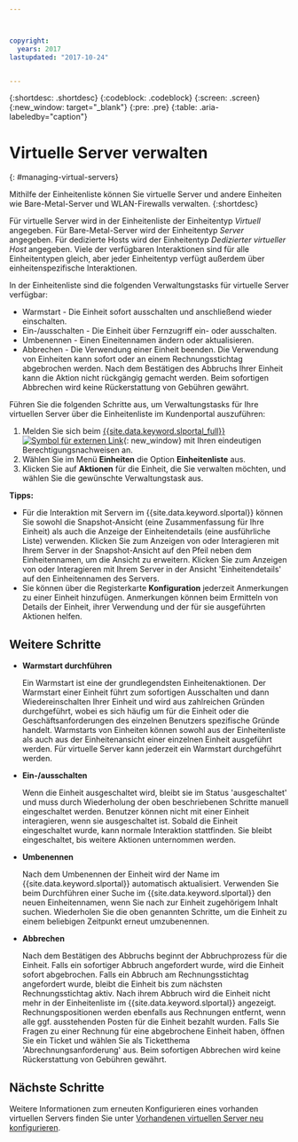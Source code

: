 ```yaml
---



copyright:
  years: 2017
lastupdated: "2017-10-24"


---
```


{:shortdesc: .shortdesc}
{:codeblock: .codeblock}
{:screen: .screen}
{:new_window: target="_blank"}
{:pre: .pre}
{:table: .aria-labeledby="caption"}


# Virtuelle Server verwalten
{: #managing-virtual-servers}

Mithilfe der Einheitenliste können Sie virtuelle Server und andere Einheiten wie Bare-Metal-Server und WLAN-Firewalls verwalten.
{:shortdesc}

Für virtuelle Server wird in der Einheitenliste der Einheitentyp *Virtuell* angegeben. Für Bare-Metal-Server wird der Einheitentyp *Server* angegeben. Für dedizierte Hosts wird der Einheitentyp *Dedizierter virtueller Host* angegeben. Viele der verfügbaren Interaktionen sind für alle Einheitentypen gleich, aber jeder Einheitentyp verfügt außerdem über einheitenspezifische Interaktionen.

In der Einheitenliste sind die folgenden Verwaltungstasks für virtuelle Server verfügbar:
* Warmstart -  Die Einheit sofort ausschalten und anschließend wieder einschalten.
* Ein-/ausschalten - Die Einheit über Fernzugriff ein- oder ausschalten.
* Umbenennen - Einen Eineitennamen ändern oder aktualisieren.
* Abbrechen - Die Verwendung einer Einheit beenden. Die Verwendung von Einheiten kann sofort oder an einem Rechnungsstichtag abgebrochen werden. Nach dem Bestätigen des Abbruchs Ihrer Einheit kann die Aktion nicht rückgängig gemacht werden. Beim sofortigen Abbrechen wird keine Rückerstattung von Gebühren gewährt.

Führen Sie die folgenden Schritte aus, um Verwaltungstasks für Ihre virtuellen Server über die Einheitenliste im Kundenportal auszuführen:  
1. Melden Sie sich beim [{{site.data.keyword.slportal_full}} ![Symbol für externen Link](../icons/launch-glyph.svg "Symbol für externen Link")](https://control.softlayer.com/){: new_window} mit Ihren eindeutigen Berechtigungsnachweisen an. 
2. Wählen Sie im Menü **Einheiten** die Option **Einheitenliste** aus.
3. Klicken Sie auf **Aktionen** für die Einheit, die Sie verwalten möchten, und wählen Sie die gewünschte Verwaltungstask aus.

**Tipps:** 
* Für die Interaktion mit Servern im {{site.data.keyword.slportal}} können Sie sowohl die Snapshot-Ansicht (eine Zusammenfassung für Ihre Einheit) als auch die Anzeige der Einheitendetails (eine ausführliche Liste) verwenden. Klicken Sie zum Anzeigen von oder Interagieren mit Ihrem Server in der Snapshot-Ansicht auf den Pfeil neben dem Einheitennamen, um die Ansicht zu erweitern. Klicken Sie zum Anzeigen von oder Interagieren mit Ihrem Server in der Ansicht 'Einheitendetails' auf den Einheitennamen des Servers.
* Sie können über die Registerkarte **Konfiguration** jederzeit Anmerkungen zu einer Einheit hinzufügen. Anmerkungen können beim Ermitteln von Details der Einheit, ihrer Verwendung und der für sie ausgeführten Aktionen helfen.

## Weitere Schritte
* **Warmstart durchführen**

    Ein Warmstart ist eine der grundlegendsten Einheitenaktionen. Der Warmstart einer Einheit führt zum sofortigen Ausschalten und dann Wiedereinschalten Ihrer Einheit und wird aus zahlreichen Gründen durchgeführt, wobei es sich häufig um für die Einheit oder die Geschäftsanforderungen des einzelnen Benutzers spezifische Gründe handelt. Warmstarts von Einheiten können sowohl aus der Einheitenliste als auch aus der Einheitenansicht einer einzelnen Einheit ausgeführt werden. Für virtuelle Server kann jederzeit ein Warmstart durchgeführt werden.  

* **Ein-/ausschalten**

    Wenn die Einheit ausgeschaltet wird, bleibt sie im Status 'ausgeschaltet' und muss durch Wiederholung der oben beschriebenen Schritte manuell eingeschaltet werden. Benutzer können nicht mit einer Einheit interagieren, wenn sie ausgeschaltet ist. Sobald die Einheit eingeschaltet wurde, kann normale Interaktion stattfinden. Sie bleibt eingeschaltet, bis weitere Aktionen unternommen werden.

* **Umbenennen**

  Nach dem Umbenennen der Einheit wird der Name im {{site.data.keyword.slportal}} automatisch aktualisiert. Verwenden Sie beim Durchführen einer Suche im {{site.data.keyword.slportal}} den neuen Einheitennamen, wenn Sie nach zur Einheit zugehörigem Inhalt suchen. Wiederholen Sie die oben genannten Schritte, um die Einheit zu einem beliebigen Zeitpunkt erneut umzubenennen.

* **Abbrechen**

  Nach dem Bestätigen des Abbruchs beginnt der Abbruchprozess für die Einheit. Falls ein sofortiger Abbruch angefordert wurde, wird die Einheit sofort abgebrochen. Falls ein Abbruch am Rechnungsstichtag angefordert wurde, bleibt die Einheit bis zum nächsten Rechnungsstichtag aktiv. Nach ihrem Abbruch wird die Einheit nicht mehr in der Einheitenliste im {{site.data.keyword.slportal}} angezeigt. Rechnungspositionen werden ebenfalls aus Rechnungen entfernt, wenn alle ggf. ausstehenden Posten für die Einheit bezahlt wurden. Falls Sie Fragen zu einer Rechnung für eine abgebrochene Einheit haben, öffnen Sie ein Ticket und wählen Sie als Ticketthema 'Abrechnungsanforderung' aus. Beim sofortigen Abbrechen wird keine Rückerstattung von Gebühren gewährt.
  
## Nächste Schritte
Weitere Informationen zum erneuten Konfigurieren eines vorhanden virtuellen Servers finden Sie unter [Vorhandenen virtuellen Server neu konfigurieren](../vsi/vsi_reconfigure.html).

